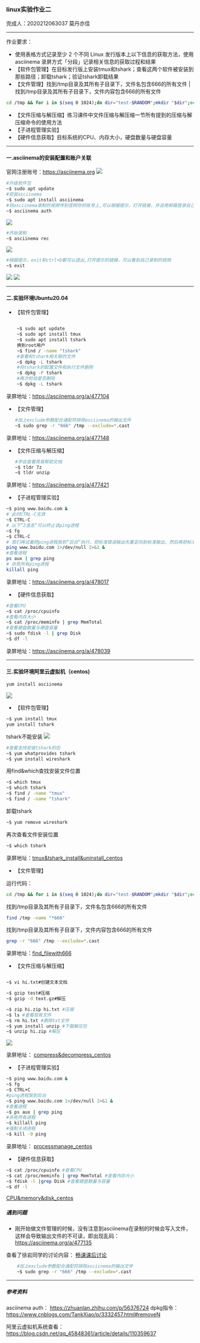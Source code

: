 ### linux实验作业二

完成人：2020212063037 莫丹亦佳

---
作业要求：
* 使用表格方式记录至少 2 个不同 Linux 发行版本上以下信息的获取方法，使用 asciinema 录屏方式「分段」记录相关信息的获取过程和结果
* 【软件包管理】在目标发行版上安装tmux和tshark；查看这两个软件被安装到那些路径；卸载tshark；验证tshark卸载结果
* 【文件管理】找到/tmp目录及其所有子目录下，文件名包含666的所有文件 | 找到/tmp目录及其所有子目录下，文件内容包含666的所有文件
```bash
cd /tmp && for i in $(seq 0 1024);do dir="test-$RANDOM";mkdir "$dir";echo "$RANDOM" > "$dir/$dir-$RANDOM";done
```
* 【文件压缩与解压缩】练习课件中文件压缩与解压缩一节所有提到的压缩与解压缩命令的使用方法
* 【子进程管理实验】
* 【硬件信息获取】目标系统的CPU、内存大小，硬盘数量与硬盘容量
---

####  一.asciinema的安装配置和账户关联
官网注册账号：https://asciinema.org
![](img/1.1.png)

```bash
#升级软件包
~$ sudo apt update
#安装asciinema
~$ sudo apt install asciinema
#将asciinema录制的视频传到官网你的账号上,可以根据提示，打开链接，并且用邮箱登录自己注册的账号
~$ asciinema auth
```
![](img/1.2.png)
```bash
#开始录制
~$ asciinema rec
```
![](img/1.3.png)
```bash
#根据提示，exit和ctrl+D都可以退出,打开提示的链接，可以看到自己录制的视频
~$ exit
```
![](img/1.4.png)
![](img/1.5.png)

---
#### 二.实验环境Ubuntu20.04
* 【软件包管理】

```bash

    ~$ sudo apt update
    ~$ sudo apt install tmux
    ~$ sudo apt install tshark
    换到root用户
    ~$ find / -name "tshark"
    #查看和tshark相关联的文件
    ~$ dpkg -L tshark
    #将tshark的配置文件和执行文件删除
    ~$ dpkg -P tshark
    #再次检验是否删除
    ~$ dpkg -L tshark
```

录屏地址：https://asciinema.org/a/477104

* 【文件管理】
    ```bash
    #加上exclude参数配合通配符排除asciinema的输出文件
    ~$ sudo grep -r "666" /tmp --exclude=*.cast
    ```
录屏地址：https://asciinema.org/a/477148

* 【文件压缩与解压缩】
    ```bash
    #学会查看简易帮助文档
    ~$ tldr 7z
    ~$ tldr unzip
    ```
录屏地址：https://asciinema.org/a/477421
    
* 【子进程管理实验】
```bash
~$ ping www.baidu.com &
# 此时CTRL-C无效
~$ CTRL-C
# 以下“2连击”可以终止该ping进程
~$ fg
~$ CTRL-C
# 我们再试着把ping进程放到“后台”执行，把标准错误输出先重定向到标准输出，然后再把标准输出重定向到“黑洞”文件
ping www.baidu.com 1>/dev/null 2>&1 &
#查看进程
ps aux | grep ping
# 杀死所有ping进程
killall ping
```
录屏地址：https://asciinema.org/a/478017

* 【硬件信息获取】
```bash
#查看CPU
~$ cat /proc/cpuinfo
#查看内存大小
~$ cat /proc/meminfo | grep MemTotal
#查看硬盘数量与硬盘容量
~$ sudo fdisk -l | grep Disk
~$ df -l
```
录屏地址：https://asciinema.org/a/478039

---

#### 三.实验环境阿里云虚拟机（centos)
```bash
yum install asciinema
```
![](img/asciinema_centosinstall.png)

* 【软件包管理】
```bash
~$ yum install tmux
yum install tshark
```
tshark不能安装
![](img/tshark_nothingtodo.png)
```bash
#查看支持安装tshark的包
~$ yum whatprovides tshark
~$ yum install wireshark
```
用find&which查找安装文件位置
```bash
~$ which tmux
~$ which tshark
~$ find / -name "tmux"
~$ find / -name "tshark"
```
卸载tshark
```bash
~$ yum remove wireshark
```
再次查看文件安装位置
```bash
~$ which tshark
```
录屏地址：[tmux&tshark_install&uninstall_centos](https://asciinema.org/a/480109)

* 【文件管理】

运行代码：
```bash
cd /tmp && for i in $(seq 0 1024);do dir="test-$RANDOM";mkdir "$dir";echo "$RANDOM" > "$dir/$dir-$RANDOM";done
```
找到/tmp目录及其所有子目录下，文件名包含666的所有文件 
```bash
find /tmp -name "*666"
```
找到/tmp目录及其所有子目录下，文件内容包含666的所有文件
```bash
grep -r "666" /tmp --exclude=*.cast
```
录屏地址：[find_filewith666](https://asciinema.org/a/480116)
* 【文件压缩与解压缩】
```bash

~$ vi hi.txt#创建文本文档

~$ gzip test#压缩
~$ gzip -d text.gz#解压

~$ zip hi.zip hi.txt #压缩
~$ ls #查看现有文件
~$ rm hi.txt #删除txt文件
~$ yum install unzip #下载解压包
~$ unzip hi.zip #解压
```
![](img/unzip_centos.png)

录屏地址：
[compress&decompress_centos](https://asciinema.org/a/480218)
* 【子进程管理实验】
```bash
~$ ping www.baidu.com &
~$ fg 
~$ CTRL+C
#ping进程放到后台
~$ ping www.baidu.com 1>/dev/null 2>&1 &
#查看进程
~$ ps aux | grep ping
#杀死所有进程
~$ killall ping
#强制关闭进程
~$ kill -9 ping
```

录屏地址：
[processmanage_centos](https://asciinema.org/a/480232)

* 【硬件信息获取】
```bash
~$ cat /proc/cpuinfo #查看CPU
~$ cat /proc/meminfo | grep MemTotal #查看内存大小
~$ fdisk -l |grep Disk #查看硬盘数量与容量
~$ df -l
```
[CPU&memory&disk_centos](https://asciinema.org/a/480236)

##### 遇到问题

* 刚开始做文件管理的时候，没有注意到asciinema在录制的时候会写入文件，这样会导致输出文件的不可读，即出现乱码：
https://asciinema.org/a/477135

查看了徐岩同学的讨论内容：
[畅课课后讨论](http://courses.cuc.edu.cn/course/82669/forum#/topics/224452?show_sidebar=false&scrollTo=topic-224452&pageIndex=2&pageCount=3&topicIds=230464,229102,228487,228229,228070,227158,225778,225676,224452,224041&predicate=lastUpdatedDate&reverse)
```bash
    #加上exclude参数配合通配符排除asciinema的输出文件
    ~$ sudo grep -r "666" /tmp --exclude=*.cast
```

----

##### 参考资料
asciinema auth：
https://zhuanlan.zhihu.com/p/56376724
dpkg指令：
https://www.cnblogs.com/TankXiao/p/3332457.html#removeN

阿里云虚拟机系统查看：
https://blog.csdn.net/qq_45848361/article/details/110359637

